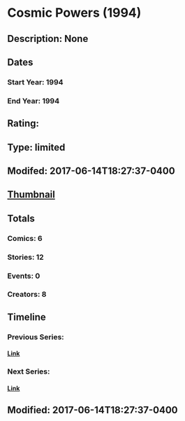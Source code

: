 # Cosmic Powers (1994)
## Description: None
## Dates
### Start Year: 1994
### End Year: 1994
## Rating: 
## Type: limited
## Modifed: 2017-06-14T18:27:37-0400
## [Thumbnail](http://i.annihil.us/u/prod/marvel/i/mg/3/70/5941b84304d6d.jpg)
## Totals
### Comics: 6
### Stories: 12
### Events: 0
### Creators: 8
## Timeline
### Previous Series: 
#### [Link]()
### Next Series: 
#### [Link]()
## Modified: 2017-06-14T18:27:37-0400